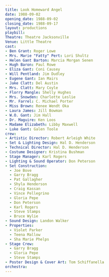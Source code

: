 ```yaml
---
title: Look Homeward Angel
date: 1988-09-02
opening_date: 1988-09-02
closing_date: 1988-09-17
layout: productions
playbill:
Theatre: Theatre Jacksonville
Venue: Little Theatre
cast:
- Ben Grant: Roger Lowe
- Mrs. Marie "Fatty" Pert: Lori Shultz
- Helen Gant Barton: Marcia Morgan Senen
- Hugh Baron: Paul Rowe
- Eliza Gant: Coni Causey
- Will Pentland: Jim Dudley
- Eugene Gant: Ian Mairs
- Jake Clatt: Del Austin
- Mrs. Clatt: Mary Coyle
- Florry Mangle: Shelly Hughes
- Mrs. Snowden: Charlotte Leslie
- Mr. Farrel: C. Michael Porter
- Miss Brown: Renee Wendt Oka
- Laura James: Jill Bowman
- W.O. Gant: Jim Hall
- Dr. Maguire: Ken Loos
- Madame Elizabeth: Libby Maxwell
- Luke Gant: Galen Toole
crew:
- Artistic Director: Robert Arleigh White
- Set & Lighting Design: Hal D. Henderson
- Technical Director: Hal D. Henderson
- Costume Designer: Kristina Bushman
- Stage Manager: Karl Rogers
- Lighting & Sound Operator: Don Peterson
- Set Construction:
  - Joe Bove
  - Garry Bragg
  - Pat Gallagher
  - Shyla Henderson
  - Craig Kassan
  - Vince Pellegrino
  - Gloria Pepe
  - Don Peterson
  - Karl Rogers
  - Steve Stamps
  - Bruce Wylie
- Sound Design: Landon Walker
- Properties:
  - Violet Parker
  - Teena Mallow
  - Sha Marie Phelps
- Stage Crew:
  - Garry Bragg
  - Gloria Pepe
  - Steve Stamps
- Poster Design & Cover Art: Tom Schiffanella
orchestra:
---
```


